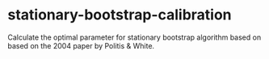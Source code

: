 # stationary-bootstrap-calibration
Calculate the optimal parameter for stationary bootstrap algorithm based on based on the 2004 paper by Politis &amp; White.
